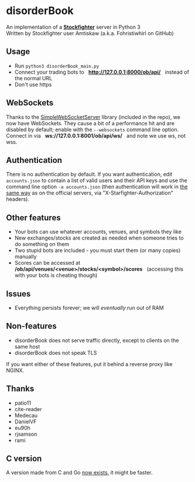 # disorderBook
An implementation of a **[Stockfighter](http://stockfighter.io)** server in Python 3<br>
Written by Stockfighter user Amtiskaw (a.k.a. Fohristiwhirl on GitHub)

## Usage

* Run `python3 disorderBook_main.py`
* Connect your trading bots to &nbsp; **http://127.0.0.1:8000/ob/api/** &nbsp; instead of the normal URL
* Don't use https

## WebSockets

Thanks to the [SimpleWebSocketServer](https://github.com/dpallot/simple-websocket-server) library (included in the repo), we now have WebSockets. They cause a bit of a performance hit and are disabled by default; enable with the `--websockets` command line option. Connect in via &nbsp; **ws://127.0.0.1:8001/ob/api/ws/** &nbsp; and note we use ws, not wss.

## Authentication

There is no authentication by default. If you want authentication, edit `accounts.json` to contain a list of valid users and their API keys and use the command line option `-a accounts.json` (then authentication will work in [the same way](https://starfighter.readme.io/docs/api-authentication-authorization) as on the official servers, via "X-Starfighter-Authorization" headers).

## Other features

* Your bots can use whatever accounts, venues, and symbols they like
* New exchanges/stocks are created as needed when someone tries to do something on them
* Two stupid bots are included - you must start them (or many copies) manually
* Scores can be accessed at &nbsp; **/ob/api/venues/&lt;venue&gt;/stocks/&lt;symbol&gt;/scores** &nbsp; (accessing this with your bots is cheating though)

## Issues

* Everything persists forever; we will *eventually* run out of RAM

## Non-features

* disorderBook does not serve traffic directly, except to clients on the same host
* disorderBook does not speak TLS

If you want either of these features, put it behind a reverse proxy like NGINX.

## Thanks

* patio11
* cite-reader
* Medecau
* DanielVF
* eu90h
* rjsamson
* rami

## C version

A version made from C and Go [now exists](https://github.com/fohristiwhirl/disorderCook), it might be faster.
